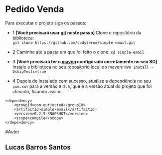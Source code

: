 # Pedido Venda

Para executar o projeto siga os passos: 

- 1 <strong>[Você precisará usar [git](https://git-for-windows.github.io/) neste passo] </strong> 
Clone o repositório da biblioteca: <br/>
`git clone https://github.com/codylerum/simple-email.git`

- 2 Caminhe até a pasta em que foi feito o clone: `cd simple-email`

- 3 <strong>[Você precisará ter o [maven](http://luizricardo.org/2014/06/instalando-configurando-e-usando-o-maven-para-gerenciar-suas-dependencias-e-seus-projetos-java/)  configurado corretamente no seu SO] </strong>
Instale a biblioteca no seu repositório local do maven: `mvn install -DskipTests=true`

- 4 Depois de instalado com sucesso, atualize a dependência no seu `pom.xml` para a versão `0.2.5`, 
que é a versão atual do projeto que foi clonado, ficando assim:

```
<dependency>
    <groupId>com.outjected</groupId>
    <artifactId>simple-email</artifactId>
    <version>0.2.5-SNAPSHOT</version>
    <scope>compile</scope>
</dependency>
```

#Autor
<h2> Lucas Barros Santos </h2>
